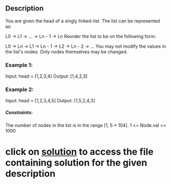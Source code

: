 ## Description

You are given the head of a singly linked-list. The list can be represented as:

L0 → L1 → … → Ln - 1 → Ln
Reorder the list to be on the following form:

L0 → Ln → L1 → Ln - 1 → L2 → Ln - 2 → …
You may not modify the values in the list's nodes. Only nodes themselves may be changed.

 

### Example 1:
Input: head = [1,2,3,4]
Output: [1,4,2,3]


### Example 2:
Input: head = [1,2,3,4,5]
Output: [1,5,2,4,3]

##### Constraints:

The number of nodes in the list is in the range [1, 5 * 104].
1 <= Node.val <= 1000

# click on [solution](3-reorder_list.py) to access the file containing solution for the given description